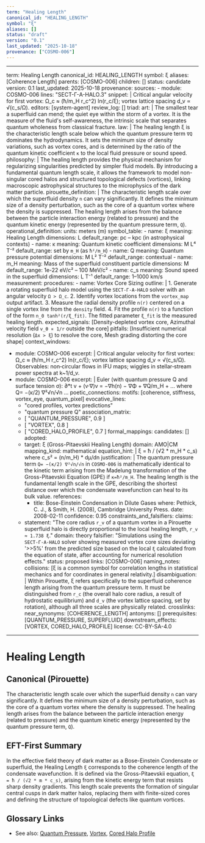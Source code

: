 ```yaml
---
term: "Healing Length"
canonical_id: "HEALING_LENGTH"
symbol: "ξ"
aliases: []
status: "draft"
version: "0.1"
last_updated: "2025-10-18"
provenance: ["COSMO-006"]
---
```


---
term: Healing Length
canonical_id: HEALING_LENGTH
symbol: ξ
aliases: [Coherence Length]
parents: [COSMO-006]
children: []
status: candidate
version: 0.1
last_updated: 2025-10-18
provenance:
  sources:
    - module: COSMO-006
      lines: "SECT-Γ-A-HALO.3"
      snippet: |
        Critical angular velocity for first vortex: Ω_c ≈ (ħ/m_H r_c^2) ln(r_c/ξ); vortex lattice spacing d_v ∝ √(c_s/Ω).
  editors: [system-agent]
  review_log: []
triad:
  art: |
    The smallest tear a superfluid can mend; the quiet eye within the storm of a vortex. It is the measure of the fluid's self-awareness, the intrinsic scale that separates quantum wholeness from classical fracture.
  law: |
    The healing length ξ is the characteristic length scale below which the quantum pressure term `∇Q` dominates the hydrodynamics. It sets the minimum size of density variations, such as vortex cores, and is determined by the ratio of the quantum kinetic coefficient `κ` to the local fluid pressure or sound speed.
  philosophy: |
    The healing length provides the physical mechanism for regularizing singularities predicted by simpler fluid models. By introducing a fundamental quantum length scale, it allows the framework to model non-singular cored halos and structured topological defects (vortices), linking macroscopic astrophysical structures to the microphysics of the dark matter particle.
pirouette_definition: |
  The characteristic length scale over which the superfluid density `n` can vary significantly. It defines the minimum size of a density perturbation, such as the core of a quantum vortex where the density is suppressed. The healing length arises from the balance between the particle interaction energy (related to pressure) and the quantum kinetic energy (represented by the quantum pressure term, `Q`).
operational_definition:
  units: meters (m)
  symbol_table:
    - name: ξ
      meaning: Healing Length
      dimensions: L
      default_range: pc – kpc (in astrophysical contexts)
    - name: κ
      meaning: Quantum kinetic coefficient
      dimensions: M L⁴ T⁻²
      default_range: set by `m_H` (as `ħ²/m_H`)
    - name: Q
      meaning: Quantum pressure potential
      dimensions: M L² T⁻²
      default_range: contextual
    - name: m_H
      meaning: Mass of the superfluid constituent particle
      dimensions: M
      default_range: 1e-22 eV/c² – 100 MeV/c²
    - name: c_s
      meaning: Sound speed in the superfluid
      dimensions: L T⁻¹
      default_range: 1–1000 km/s
  measurement:
    procedures:
      - name: Vortex Core Sizing
        outline: |
          1. Generate a rotating superfluid halo model using the `SECT‑Γ‑A‑HALO` solver with an angular velocity `Ω > Ω_c`.
          2. Identify vortex locations from the `vortex_map` output artifact.
          3. Measure the radial density profile `n(r)` centered on a single vortex line from the `density` field.
          4. Fit the profile `n(r)` to a function of the form `n_0 tanh²(r/ξ_fit)`. The fitted parameter `ξ_fit` is the measured healing length.
        expected_signals: [Density-depleted vortex core, Azimuthal velocity field `v_θ ∝ 1/r` outside the core]
        pitfalls: [Insufficient numerical resolution (`Δx > ξ`) to resolve the core, Mesh grading distorting the core shape]
context_windows:
  - module: COSMO-006
    excerpt: |
      Critical angular velocity for first vortex: Ω_c ≈ (ħ/m_H r_c^2) ln(r_c/ξ); vortex lattice spacing d_v ∝ √(c_s/Ω). Observables: non‑circular flows in IFU maps; wiggles in stellar‑stream power spectra at k~1/d_v.
  - module: COSMO-006
    excerpt: |
      Euler (with quantum pressure Q and surface tension σ): ∂*t v + (v·∇)v = −∇h(n) − ∇Φ + ∇Q/m_H + ... where Q= −(κ/2) ∇²√n/√n ...
poetic_connections:
  motifs: [coherence, stiffness, vortex_eye, quantum_pixel]
  evocative_lines:
    - "cored profiles, vortex predictions"
    - "quantum pressure Q"
  association_matrix:
    - [ "QUANTUM_PRESSURE", 0.9 ]
    - [ "VORTEX", 0.8 ]
    - [ "CORED_HALO_PROFILE", 0.7 ]
formal_mappings:
  candidates: []
  adopted:
    - target: ξ (Gross-Pitaevskii Healing Length)
      domain: AMO|CM
      mapping_kind: mathematical
      equation_hint: |
        ξ = ħ / (√2 * m_H * c_s) where c_s² = (n/m_H) * dμ/dn
      justification: |
        The quantum pressure term `Q= −(κ/2) ∇²√n/√n` in `COSMO-006` is mathematically identical to the kinetic term arising from the Madelung transformation of the Gross-Pitaevskii Equation (GPE) if `κ=ħ²/m_H`. The healing length is the fundamental length scale in the GPE, describing the shortest distance over which the condensate wavefunction can heal to its bulk value.
      references:
        - title: Bose-Einstein Condensation in Dilute Gases
          where: Pethick, C. J., & Smith, H. (2008), Cambridge University Press.
          date: 2008-02-11
      confidence: 0.95
constraints_and_falsifiers:
  claims:
    - statement: "The core radius `r_v` of a quantum vortex in a Pirouette superfluid halo is directly proportional to the local healing length, `r_v ≈ 1.738 ξ`."
      domain: theory
      falsifier: "Simulations using the `SECT‑Γ‑A‑HALO` solver showing measured vortex core sizes deviating '>>5%' from the predicted size based on the local `ξ` calculated from the equation of state, after accounting for numerical resolution effects."
      status: proposed
      links: [COSMO-006]
naming_notes:
  collisions: [ξ is a common symbol for correlation lengths in statistical mechanics and for coordinates in general relativity.]
  disambiguation: |
    Within Pirouette, ξ refers specifically to the superfluid coherence length arising from the quantum pressure term. It must be distinguished from `r_c` (the overall halo core radius, a result of hydrostatic equilibrium) and `d_v` (the vortex lattice spacing, set by rotation), although all three scales are physically related.
crosslinks:
  near_synonyms: [COHERENCE_LENGTH]
  antonyms: []
  prerequisites: [QUANTUM_PRESSURE, SUPERFLUID]
  downstream_effects: [VORTEX, CORED_HALO_PROFILE]
license: CC-BY-SA-4.0
---

# Healing Length

## Canonical (Pirouette)
The characteristic length scale over which the superfluid density `n` can vary significantly. It defines the minimum size of a density perturbation, such as the core of a quantum vortex where the density is suppressed. The healing length arises from the balance between the particle interaction energy (related to pressure) and the quantum kinetic energy (represented by the quantum pressure term, `Q`).

## EFT-First Summary
In the effective field theory of dark matter as a Bose-Einstein Condensate or superfluid, the Healing Length `ξ` corresponds to the coherence length of the condensate wavefunction. It is defined via the Gross-Pitaevskii equation, `ξ = ħ / (√2 * m * c_s)`, arising from the kinetic energy term that resists sharp density gradients. This length scale prevents the formation of singular central cusps in dark matter halos, replacing them with finite-sized cores and defining the structure of topological defects like quantum vortices.

## Glossary Links
- See also: [Quantum Pressure](link-to-quantum-pressure), [Vortex](link-to-vortex), [Cored Halo Profile](link-to-cored-halo-profile)